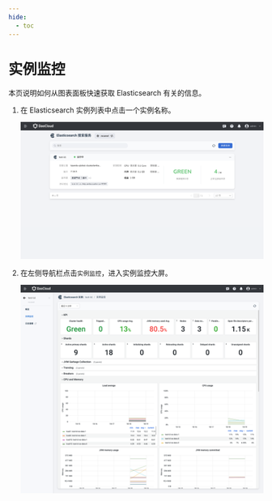 ```yaml
---
hide:
  - toc
---
```


# 实例监控

本页说明如何从图表面板快速获取 Elasticsearch 有关的信息。

1. 在 Elasticsearch 实例列表中点击一个实例名称。

    ![概览](../images/list01.png)

2. 在左侧导航栏点击`实例监控`，进入实例监控大屏。

    ![概览](../images/monitor01.png)
